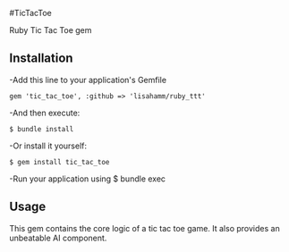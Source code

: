 #TicTacToe

Ruby Tic Tac Toe gem

## Installation

-Add this line to your application's Gemfile

    gem 'tic_tac_toe', :github => 'lisahamm/ruby_ttt'

-And then execute:

    $ bundle install

-Or install it yourself:

    $ gem install tic_tac_toe

-Run your application using $ bundle exec

## Usage

  This gem contains the core logic of a tic tac toe game. It also provides an unbeatable AI component.


